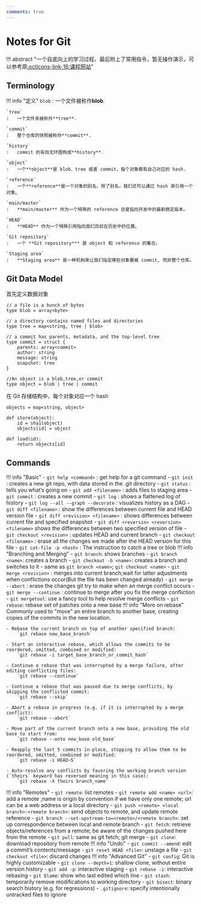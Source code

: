```yaml
---
comments: true
---
```

# Notes for Git

!!! abstract "一个自底向上的学习过程，最后附上了常用指令，暂无操作演示，可以参考原[:octicons-link-16:课程网站](https://missing.csail.mit.edu/2020/version-control/)"
## Terminology

!!! info "定义"
    `blob`
    :   一个文件被称作**blob**.

    `tree`
    :   一个文件夹被称作**tree**.

    `commit`
    :   整个仓库的快照被称作**commit**.

    `history`
    :   commit 的有向无环图构成**history**.

    `object`
    :   一个**object**是 blob、tree 或者 commit，每个对象都有自己对应的 hash.

    `reference`
    :   一个**reference**是一个对象的别名，除了别名，我们还可以通过 hash 来引用一个对象。

    `main/master`
    :   **main/master** 作为一个特殊的 reference 总是指向开发中的最新稳定版本。

    `HEAD`
    :   **HEAD** 作为一个特殊引用指向我们目前在历史中的位置。

    `Git repository`
    :   一个 **Git repository*** 是 object 和 reference 的集合。

    `Staging area`
    :   **Staging area** 是一种机制来让我们指定哪些对象要被 commit, 而非整个仓库。

## Git Data Model
首先定义数据对象
```
// a file is a bunch of bytes
type blob = array<byte>

// a directory contains named files and directories
type tree = map<string, tree | blob>

// a commit has parents, metadata, and the top-level tree
type commit = struct {
    parents: array<commit>
    author: string
    message: string
    snapshot: tree
}

//An object is a blob,tree,or commit
type object = blob | tree | commit
```

在 Git 存储结构中，每个对象对应一个 hash
```
objects = map<string, object>

def store(object):
    id = sha1(object)
    objects[id] = object

def load(id):
    return objects[id]
```
## Commands

!!! info "Basic"
    - `git help <command>` : get help for a git command
    - `git init` : creates a new git repo, with data stored in the .git directory
    - `git status` : tells you what’s going on
    - `git add <filename>` : adds files to staging area
    - `git commit` : creates a new commit
    - `git log` : shows a flattened log of history
    - `git log --all --graph --decorate` : visualizes history as a DAG
    - `git diff <filename>` : show the differences between current file and HEAD version file
    - `git diff <revision> <filename>` : shows differences between current file and specified snapshot
    - `git diff <reversin> <reversion> <filename>` shows the differences between two specified version of file
    - `git checkout <revision>` : updates HEAD and current branch
    - `git checkout <filename>` : erase all the changes we made after the HEAD version for this file
    - `git cat-file -p <hash>` : The instruction to catch a tree or blob
!!! info "Branching and Merging"
    - `git branch`: shows branches
    - `git branch <name>`: creates a branch
    - `git checkout -b <name>`: creates a branch and switches to it
      - same as `git branch <name>`; `git checkout <name>`
    - `git merge <revision>` : merges into current branch;wait for latter adjustments when conflictions occur(But the file has been changed already)
    - `git merge --abort` : erase the changes git try to make when an merge conflict occurs
    - `git merge --continue` : continue to merge after you fix the merge confliction
    - `git mergetool`: use a fancy tool to help resolve merge conflicts
    - `git rebase`: rebase set of patches onto a new base
!!! info "More on rebase"
    Commonly used to "move" an entire branch to another base, creating copies of the commits in the new location.

    - Rebase the current branch on top of another specified branch:
        `git rebase new_base_branch`

    - Start an interactive rebase, which allows the commits to be reordered, omitted, combined or modified:
        `git rebase -i target_base_branch_or_commit_hash`

    - Continue a rebase that was interrupted by a merge failure, after editing conflicting files:
        `git rebase --continue`

    - Continue a rebase that was paused due to merge conflicts, by skipping the conflicted commit:
        `git rebase --skip`

    - Abort a rebase in progress (e.g. if it is interrupted by a merge conflict):
        `git rebase --abort`

    - Move part of the current branch onto a new base, providing the old base to start from:
        `git rebase --onto new_base old_base`

    - Reapply the last 5 commits in-place, stopping to allow them to be reordered, omitted, combined or modified:
        `git rebase -i HEAD~5`

    - Auto-resolve any conflicts by favoring the working branch version (`theirs` keyword has reversed meaning in this case):
        `git rebase -X theirs branch_name`
!!! info "Remotes"
    - `git remote`: list remotes
    - `git remote add <name> <url>`: add a remote ;name is origin by convention if we have only one remote; url can be a web address or a local directory
    - `git push <remote> <local branch>:<remote branch>`: send objects to remote, and update remote reference
    - `git branch --set-upstream-to=<remote>/<remote branch>`: set up correspondence between local and remote branch
    - `git fetch`: retrieve objects/references from a remote; be aware of the changes pushed here from the remote
    - `git pull`: same as git fetch; git merge
    - `git clone`: download repository from remote
!!! info "Undo"
    - `git commit --amend`: edit a commit’s contents/message
    - `git reset HEAD <file>`: unstage a file
    - `git checkout <file>`: discard changes
!!! info "Advanced Git"
    - `git config`: Git is highly customizable
    - `git clone --depth=1`: shallow clone, without entire version history
    - `git add -p`: interactive staging
    - `git rebase -i`: interactive rebasing
    - `git blame`: show who last edited which line
    - `git stash`: temporarily remove modifications to working directory
    - `git bisect`: binary search history (e.g. for regressions)
    - `.gitignore`: specify intentionally untracked files to ignore
